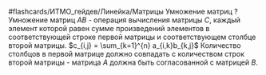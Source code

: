 #flashcards/ИТМО_гейдев/Линейка/Матрицы
Умножение матриц
?
Умножение матриц $AB$ - операция вычисления матрицы $C$, каждый элемент которой равен сумме произведений элементов в соответствующей строке первой матрицы и соответствующем столбце второй матрицы.
$c_{i,j} = \sum_{k=1}^{n} a_{i,k}b_{k,j}$
Количество столбцов в первой матрице должно совпадать с количеством строк второй матрицы - матрица $A$ должна быть согласованной с матрицей $B$.

